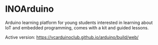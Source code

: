 # INOArduino

Arduino learning platform for young students interested in learning about IoT and embedded programming, comes with a kit and guided lessons. 

Active version: https://vcarduinoclub.github.io/arduino/build/web/
